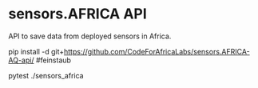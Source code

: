 # sensors.AFRICA API

API to save data from deployed sensors in Africa.

pip install -d git+https://github.com/CodeForAfricaLabs/sensors.AFRICA-AQ-api/ #feinstaub

pytest ./sensors_africa